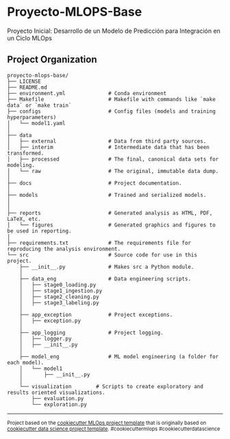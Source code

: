 Proyecto-MLOPS-Base
==============================

Proyecto Inicial: Desarrollo de un Modelo de Predicción para Integración en un Ciclo MLOps

Project Organization
------------

```
proyecto-mlops-base/
├── LICENSE     
├── README.md                  
├── environment.yml              # Conda environment
├── Makefile                     # Makefile with commands like `make data` or `make train`                   
├── configs                      # Config files (models and training hyperparameters)
│   └── model1.yaml              
│
├── data                         
│   ├── external                 # Data from third party sources.
│   ├── interim                  # Intermediate data that has been transformed.
│   ├── processed                # The final, canonical data sets for modeling.
│   └── raw                      # The original, immutable data dump.
│
├── docs                         # Project documentation.
│
├── models                       # Trained and serialized models.
│
│
├── reports                      # Generated analysis as HTML, PDF, LaTeX, etc.
│   └── figures                  # Generated graphics and figures to be used in reporting.
│
├── requirements.txt             # The requirements file for reproducing the analysis environment.
└── src                          # Source code for use in this project.
    ├── __init__.py              # Makes src a Python module.
    │
    ├── data_eng                 # Data engineering scripts.
    │   ├── stage0_loading.py    
    │   ├── stage1_ingestion.py          
    │   ├── stage2_cleaning.py         
    │   ├── stage3_labeling.py          
    │
    ├── app_exception            # Project exceptions.    
    │   ├── exception.py         
    │
    ├── app_logging              # Project logging.      
    │   ├── logger.py        
    │   ├── __init__.py
    │
    ├── model_eng                # ML model engineering (a folder for each model).
    │   └── model1      
    │       ├── __init__.py    
    │
    └── visualization        # Scripts to create exploratory and results oriented visualizations.
        ├── evaluation.py        
        └── exploration.py       
```


--------
<p><small>Project based on the <a target="_blank" href="https://github.com/Chim-SO/cookiecutter-mlops/">cookiecutter MLOps project template</a>
that is originally based on <a target="_blank" href="https://drivendata.github.io/cookiecutter-data-science/">cookiecutter data science project template</a>. 
#cookiecuttermlops #cookiecutterdatascience</small></p>
